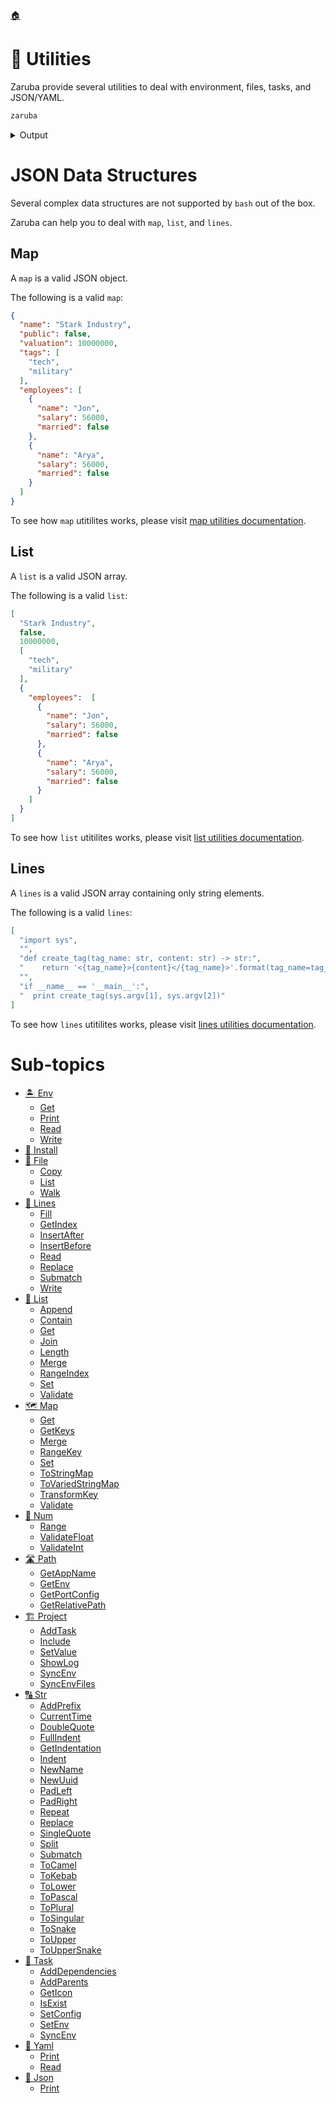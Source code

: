 <!--startTocHeader-->
[🏠](../README.md)
# 🔧 Utilities
<!--endTocHeader-->

Zaruba provide several utilities to deal with environment, files, tasks, and JSON/YAML.

<!--startCode-->
```bash
zaruba
```
 
<details>
<summary>Output</summary>
 
```````
,,                      
MMM"""AMV                               *MM              db      
M'   AMV                                 MM             ;MM:     
'   AMV    ,6"Yb.  '7Mb,od8 '7MM  '7MM   MM,dMMb.      ,V^MM.    
   AMV    8)   MM    MM' "'   MM    MM   MM    'Mb    ,M  'MM    
  AMV   ,  ,pm9MM    MM       MM    MM   MM     M8    AbmmmqMA   
 AMV   ,M 8M   MM    MM       MM    MM   MM.   ,M9   A'     VML  
AMVmmmmMM 'Moo9^Yo..JMML.     'Mbod"YML. P^YbmdP'  .AMA.   .AMMA.
--.. .- .-. ..- -... .-    .--. .-.. . .- ... .    ... - .- .-. - 
                                    Task runner and CLI utility
v0.9.0-alpha-2-fbc4a3626569cf0728d5f323b0411a462773fbcc

Usage:
  zaruba [command]

Available Commands:
  advertisement Advertisement utilities
  completion    Generate the autocompletion script for the specified shell
  env           Env utilities
  file          File utilities
  generate      Make something based on template
  help          Help about any command
  install       Install external tools
  json          JSON utilities
  lines         Lines manipulation utilities
  list          List manipulation utilities
  map           Map manipulation utilities
  num           Number manipulation utilities
  path          Path manipulation utilities
  please        Run Task(s)
  project       Project manipulation utilities
  serve         Serve static files in location at a specified port
  str           String manipulation utilities
  task          Task manipulation utilities
  version       Show current version
  yaml          YAML utilities

Flags:
  -h, --help   help for zaruba

Use "zaruba [command] --help" for more information about a command.
```````
</details>
<!--endCode-->


# JSON Data Structures

Several complex data structures are not supported by `bash` out of the box.

Zaruba can help you to deal with `map`, `list`, and `lines`.

## Map

A `map` is a valid JSON object.

The following is a valid `map`:

```json
{  
  "name": "Stark Industry",
  "public": false,
  "valuation": 10000000,
  "tags": [
    "tech",
    "military"
  ],
  "employees": [
    {  
      "name": "Jon",   
      "salary": 56000,   
      "married": false  
    },
    {  
      "name": "Arya",   
      "salary": 56000,   
      "married": false  
    }
  ]
}  
```

To see how `map` utitilites works, please visit [map utilities documentation](map/README.md). 

## List

A `list` is a valid JSON array.

The following is a valid `list`:

```json
[
  "Stark Industry",
  false,
  10000000,
  [
    "tech",
    "military"
  ],
  {
    "employees":  [
      {  
        "name": "Jon",   
        "salary": 56000,   
        "married": false  
      },
      {  
        "name": "Arya",   
        "salary": 56000,   
        "married": false  
      }
    ]
  }
]
```

To see how `list` utitilites works, please visit [list utilities documentation](list/README.md). 

## Lines

A `lines` is a valid JSON array containing only string elements.

The following is a valid `lines`:

```json
[
  "import sys",
  "",
  "def create_tag(tag_name: str, content: str) -> str:",
  "    return '<{tag_name}>{content}</{tag_name}>'.format(tag_name=tag_name, content=content)",
  "",
  "if __name__ == '__main__':",
  "  print create_tag(sys.argv[1], sys.argv[2])"
]
```

To see how `lines` utitilites works, please visit [lines utilities documentation](lines/README.md). 

<!--startTocSubTopic-->
# Sub-topics
* [🏝️ Env](env/README.md)
  * [Get](env/get.md)
  * [Print](env/print.md)
  * [Read](env/read.md)
  * [Write](env/write.md)
* [🧩 Install](install.md)
* [📁 File](file/README.md)
  * [Copy](file/copy.md)
  * [List](file/list.md)
  * [Walk](file/walk.md)
* [🚈 Lines](lines/README.md)
  * [Fill](lines/fill.md)
  * [GetIndex](lines/get-index.md)
  * [InsertAfter](lines/insert-after.md)
  * [InsertBefore](lines/insert-before.md)
  * [Read](lines/read.md)
  * [Replace](lines/replace.md)
  * [Submatch](lines/submatch.md)
  * [Write](lines/write.md)
* [🧺 List](list/README.md)
  * [Append](list/append.md)
  * [Contain](list/contain.md)
  * [Get](list/get.md)
  * [Join](list/join.md)
  * [Length](list/length.md)
  * [Merge](list/merge.md)
  * [RangeIndex](list/range-index.md)
  * [Set](list/set.md)
  * [Validate](list/validate.md)
* [🗺️ Map](map/README.md)
  * [Get](map/get.md)
  * [GetKeys](map/get-keys.md)
  * [Merge](map/merge.md)
  * [RangeKey](map/range-key.md)
  * [Set](map/set.md)
  * [ToStringMap](map/to-string-map.md)
  * [ToVariedStringMap](map/to-varied-string-map.md)
  * [TransformKey](map/transform-key.md)
  * [Validate](map/validate.md)
* [🔢 Num](num/README.md)
  * [Range](num/range.md)
  * [ValidateFloat](num/validate-float.md)
  * [ValidateInt](num/validate-int.md)
* [🛣️ Path](path/README.md)
  * [GetAppName](path/get-app-name.md)
  * [GetEnv](path/get-env.md)
  * [GetPortConfig](path/get-port-config.md)
  * [GetRelativePath](path/get-relative-path.md)
* [🏗️ Project](project/README.md)
  * [AddTask](project/add-task.md)
  * [Include](project/include.md)
  * [SetValue](project/set-value.md)
  * [ShowLog](project/show-log.md)
  * [SyncEnv](project/sync-env.md)
  * [SyncEnvFiles](project/sync-env-files.md)
* [🔠 Str](str/README.md)
  * [AddPrefix](str/add-prefix.md)
  * [CurrentTime](str/current-time.md)
  * [DoubleQuote](str/double-quote.md)
  * [FullIndent](str/full-indent.md)
  * [GetIndentation](str/get-indentation.md)
  * [Indent](str/indent.md)
  * [NewName](str/new-name.md)
  * [NewUuid](str/new-uuid.md)
  * [PadLeft](str/pad-left.md)
  * [PadRight](str/pad-right.md)
  * [Repeat](str/repeat.md)
  * [Replace](str/replace.md)
  * [SingleQuote](str/single-quote.md)
  * [Split](str/split.md)
  * [Submatch](str/submatch.md)
  * [ToCamel](str/to-camel.md)
  * [ToKebab](str/to-kebab.md)
  * [ToLower](str/to-lower.md)
  * [ToPascal](str/to-pascal.md)
  * [ToPlural](str/to-plural.md)
  * [ToSingular](str/to-singular.md)
  * [ToSnake](str/to-snake.md)
  * [ToUpper](str/to-upper.md)
  * [ToUpperSnake](str/to-upper-snake.md)
* [🔨 Task](task/README.md)
  * [AddDependencies](task/add-dependencies.md)
  * [AddParents](task/add-parents.md)
  * [GetIcon](task/get-icon.md)
  * [IsExist](task/is-exist.md)
  * [SetConfig](task/set-config.md)
  * [SetEnv](task/set-env.md)
  * [SyncEnv](task/sync-env.md)
* [🍠 Yaml](yaml/README.md)
  * [Print](yaml/print.md)
  * [Read](yaml/read.md)
* [🍠 Json](json/README.md)
  * [Print](json/print.md)
<!--endTocSubTopic-->